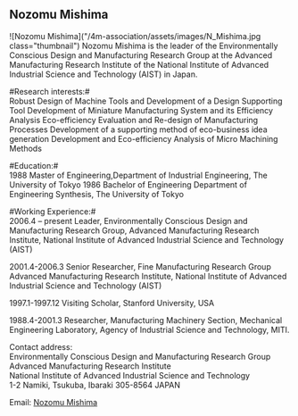 ## Nozomu Mishima

![Nozomu Mishima]("/4m-association/assets/images/N_Mishima.jpg class="thumbnail")
Nozomu Mishima is the leader of the Environmentally Conscious Design and Manufacturing Research Group at the Advanced Manufacturing Research Institute of the National Institute of Advanced Industrial Science and Technology (AIST) in Japan.  

#Research interests:#  
Robust Design of Machine Tools and Development of a Design Supporting Tool Development of Miniature Manufacturing System and its Efficiency Analysis Eco-efficiency Evaluation and Re-design of Manufacturing Processes Development of a supporting method of eco-business idea generation Development and Eco-efficiency Analysis of Micro Machining Methods

#Education:#  
1988 Master of Engineering,Department of Industrial Engineering, The University of   Tokyo
1986			Bachelor of Engineering
Department of Engineering Synthesis, The University of Tokyo

#Working Experience:#  
2006.4 – present	Leader, Environmentally Conscious Design and Manufacturing Research Group, Advanced Manufacturing Research Institute, National Institute of Advanced Industrial Science and Technology (AIST)  

2001.4-2006.3	Senior Researcher, Fine Manufacturing Research Group
Advanced Manufacturing Research Institute, National Institute of Advanced Industrial Science and Technology (AIST)  

1997.1-1997.12	Visiting Scholar, Stanford University, USA  

1988.4-2001.3	Researcher, Manufacturing Machinery Section, Mechanical Engineering Laboratory, Agency of Industrial Science and Technology, MITI.

Contact address:  
Environmentally Conscious Design and Manufacturing Research Group  
Advanced Manufacturing Research Institute  
National Institute of Advanced Industrial Science and Technology  
1-2 Namiki, Tsukuba, Ibaraki 305-8564 JAPAN  

Email: [Nozomu Mishima](mailto:n-mishima@aist.go.jp)  
  
